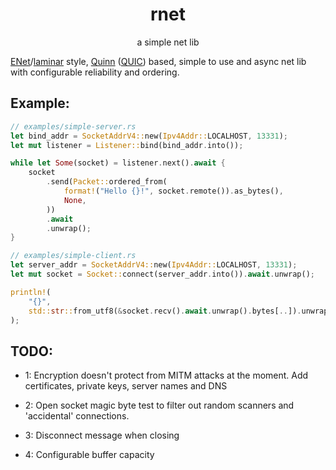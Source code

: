 <div align="center">

# rnet

a simple net lib

</div>

[ENet](http://enet.bespin.org/)/[laminar](https://github.com/TimonPost/laminar)
style, [Quinn](https://github.com/quinn-rs/quinn) ([QUIC](https://en.wikipedia.org/wiki/QUIC))
based, simple to use and async net lib with configurable reliability and ordering.

## Example:

```rust
// examples/simple-server.rs
let bind_addr = SocketAddrV4::new(Ipv4Addr::LOCALHOST, 13331);
let mut listener = Listener::bind(bind_addr.into());

while let Some(socket) = listener.next().await {
	socket
		.send(Packet::ordered_from(
			format!("Hello {}!", socket.remote()).as_bytes(),
			None,
		))
		.await
		.unwrap();
}

// examples/simple-client.rs
let server_addr = SocketAddrV4::new(Ipv4Addr::LOCALHOST, 13331);
let mut socket = Socket::connect(server_addr.into()).await.unwrap();

println!(
	"{}",
	std::str::from_utf8(&socket.recv().await.unwrap().bytes[..]).unwrap()
);
```

## TODO:

- 1: Encryption doesn't protect
  from MITM attacks at the moment.
  Add certificates, private keys,
  server names and DNS

- 2: Open socket magic byte test to
  filter out random scanners and
  'accidental' connections.

- 3: Disconnect message when closing

- 4: Configurable buffer capacity
